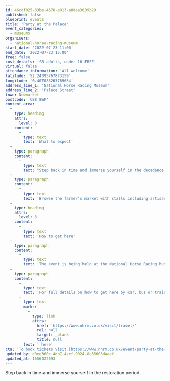 ```yaml
---
id: 46cdf025-33be-4678-a013-a8daa3039b29
published: false
blueprint: events
title: 'Party at the Palace'
event_categories:
  - museums
organisers:
  - national-horse-racing-museum
start_date: '2022-07-23 11:00'
end_date: '2022-07-23 15:00'
free: false
cost_details: '£8 adults, under 16 FREE'
virtual: false
attendance_information: 'All welcome'
latitude: '52.24395767873159'
longitude: '0.407083263769654'
address_line_1: 'National Horse Racing Museum'
address_line_2: 'Palace Street'
town: Newmarket
postcode: 'CB8 8EP'
content_area:
  -
    type: heading
    attrs:
      level: 3
    content:
      -
        type: text
        text: 'What to expect'
  -
    type: paragraph
    content:
      -
        type: text
        text: "Step back in time and immerse yourself in the decadence of the restoration period as it is brought to life with a multi-sensory, living history event, recreating the era through enactment, music and dancing. Listen to the costumed musicians playing songs and ballads on instruments from the 1670’s, including a number of original songs about Newmarket, horse-racing and King Charles II. Join in with country dancing; dancers will be on hand to demonstrate and teach you the steps. Have fun with 17th\_century children’s games, including dice and sword play."
  -
    type: paragraph
    content:
      -
        type: text
        text: 'Browse the farmer’s market with stalls including artisanal chocolates, cheeses and award winning spirits, local honey, cider, gorgeous pottery and more.'
  -
    type: heading
    attrs:
      level: 3
    content:
      -
        type: text
        text: 'How to get here'
  -
    type: paragraph
    content:
      -
        type: text
        text: 'The event is being held at the National Horse Racing Museum, CB8 8EP'
  -
    type: paragraph
    content:
      -
        type: text
        text: 'For full details on how to get here by car, bus or train, click'
      -
        type: text
        marks:
          -
            type: link
            attrs:
              href: 'https://www.nhrm.co.uk/visit/travel/'
              rel: null
              target: _blank
              title: null
        text: ' here'
cta: 'To book tickets visit [https://www.nhrm.co.uk/event/party-at-the-palace-2022/ ](https://www.nhrm.co.uk/event/party-at-the-palace-2022/)'
updated_by: d0ee360c-4db7-4ecf-9024-8e35603daaef
updated_at: 1656422093
---
```

Step back in time and immerse yourself in the restoration period.